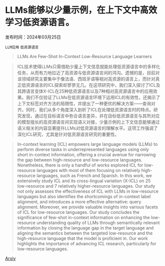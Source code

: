 # LLMs能够以少量示例，在上下文中高效学习低资源语言。

发布时间：2024年03月25日

`LLM应用` `低资源语言`

> LLMs Are Few-Shot In-Context Low-Resource Language Learners

> ICL技术使得LLMs只需借助少量上下文信息就能处理低资源语言中的多样化任务，从而有力地拉近了高资源与低资源语言间的鸿沟。遗憾的是，目前对该领域研究主要集中于像法语、西班牙语等相对高资源的语言上，而针对真正低资源语言的ICL探索却寥寥无几。在这项研究中，我们深入探讨了ICL及其跨语言变体X-ICL在25种低资源语言以及7种相对高资源语言中的应用效果。我们不仅验证了LLMs在低资源语言环境下运用ICL的有效性，还揭示了上下文标签对齐方法的局限性，并提出了一种更优的解决方案——查询对齐。同时，我们从多个角度深入剖析了ICL在处理低资源语言时的特点。研究发现，通过在目标语言中弥合语言差异，并在目标低资源语言与其所对应的模型擅长的高资源语言间实现语义对接，少量示例的上下文信息能够通过语义相关的内容显著提升LLMs对低资源语言的理解水平。这项工作强调了深化ICL研究，尤其是针对低资源语言研究的重要性。

> In-context learning (ICL) empowers large language models (LLMs) to perform diverse tasks in underrepresented languages using only short in-context information, offering a crucial avenue for narrowing the gap between high-resource and low-resource languages. Nonetheless, there is only a handful of works explored ICL for low-resource languages with most of them focusing on relatively high-resource languages, such as French and Spanish. In this work, we extensively study ICL and its cross-lingual variation (X-ICL) on 25 low-resource and 7 relatively higher-resource languages. Our study not only assesses the effectiveness of ICL with LLMs in low-resource languages but also identifies the shortcomings of in-context label alignment, and introduces a more effective alternative: query alignment. Moreover, we provide valuable insights into various facets of ICL for low-resource languages. Our study concludes the significance of few-shot in-context information on enhancing the low-resource understanding quality of LLMs through semantically relevant information by closing the language gap in the target language and aligning the semantics between the targeted low-resource and the high-resource language that the model is proficient in. Our work highlights the importance of advancing ICL research, particularly for low-resource languages.

[Arxiv](https://arxiv.org/abs/2403.16512)